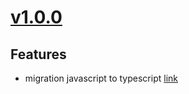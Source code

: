 # [v1.0.0](https://github.com/MyScript/iinkTS/tree/v1.0.0)

## Features
- migration javascript to typescript [link](https://github.com/MyScript/iinkTS)